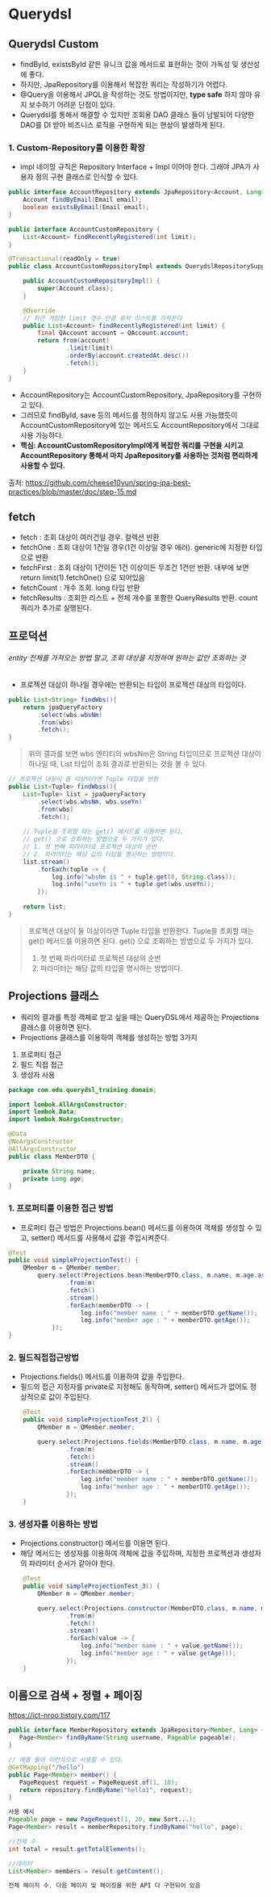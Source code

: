 # Querydsl #


## Querydsl Custom ##
- findById, existsById 같은 유니크 값을 메서드로 표현하는 것이 가독성 및 생산성에 좋다.
- 하지만, JpaRepository를 이용해서 복잡한 쿼리는 작성하기가 어렵다.
- @Query을 이용해서 JPQL을 작성하는 것도 방법이지만, **type safe** 하지 않아 유지 보수하기 어려운 단점이 있다.
- Querydsl를 통해서 해결할 수 있지만 조회용 DAO 클래스 들이 남발되어 다양한 DAO를 DI 받아 비즈니스 로직을 구현하게 되는 현상이 발생하게 된다.

### 1. Custom-Repository를 이용한 확장 ###
- impl 네이밍 규칙은 Repository Interface + Impl 이어야 한다. 그래야 JPA가 사용자 정의 구현 클래스로 인식할 수 있다. 

````java
public interface AccountRepository extends JpaRepository<Account, Long>, AccountCustomRepository {
    Account findByEmail(Email email);
    boolean existsByEmail(Email email);
}

public interface AccountCustomRepository {
    List<Account> findRecentlyRegistered(int limit);
}

@Transactional(readOnly = true)
public class AccountCustomRepositoryImpl extends QuerydslRepositorySupport implements AccountCustomRepository {

    public AccountCustomRepositoryImpl() {
        super(Account.class);
    }

    @Override
    // 최근 가입한 limit 갯수 만큼 유저 리스트를 가져온다
    public List<Account> findRecentlyRegistered(int limit) {
        final QAccount account = QAccount.account;
        return from(account)
                .limit(limit)
                .orderBy(account.createdAt.desc())
                .fetch();
    }
}
````
- AccountRepository는 AccountCustomRepository, JpaRepository를 구현하고 있다.
- 그러므로 findById, save 등의 메서드를 정의하지 않고도 사용 가능했듯이 AccountCustomRepository에 있는 메서드도 AccountRepository에서 그대로 사용 가능하다.
- **핵심: AccountCustomRepositoryImpl에게 복잡한 쿼리를 구현을 시키고 AccountRepository 통해서 마치 JpaRepository를 사용하는 것처럼 편리하게 사용할 수 있다.**

출처: https://github.com/cheese10yun/spring-jpa-best-practices/blob/master/doc/step-15.md

## fetch ##
- fetch : 조회 대상이 여러건일 경우. 컬렉션 반환
- fetchOne : 조회 대상이 1건일 경우(1건 이상일 경우 에러). generic에 지정한 타입으로 반환
- fetchFirst : 조회 대상이 1건이든 1건 이상이든 무조건 1건만 반환. 내부에 보면 return limit(1).fetchOne() 으로 되어있음
- fetchCount : 개수 조회. long 타입 반환
- fetchResults : 조회한 리스트 + 전체 개수를 포함한 QueryResults 반환. count 쿼리가 추가로 실행된다.

## 프로덕션 ##
###### entity 전체를 가져오는 방법 말고, 조회 대상을 지정하여 원하는 값만 조회하는 것 ######
- 프로젝션 대상이 하나일 경우에는 반환되는 타입이 프로젝션 대상의 타입이다.
````java
public List<String> findWbs(){
	return jpaQueryFactory
		.select(wbs.wbsNm)
		.from(wbs)
		.fetch();
}
````
> 위의 결과를 보면 wbs 엔티티의 wbsNm은 String 타입이므로 프로젝션 대상이 하나일 때, List<String> 타입이 조회 결과로 반환되는 것을 볼 수 있다.

````java
// 프로젝션 대상이 둘 이상이라면 Tuple 타입을 반환
public List<Tuple> findWbss(){
	List<Tuple> list = jpaQueryFactory
		.select(wbs.wbsNm, wbs.useYn)
		.from(wbs)
		.fetch();
		
	// Tuple을 조회할 때는 get() 메서드를 이용하면 된다.
	// get() 으로 조회하는 방법으로 두 가지가 있다.
	// 1. 첫 번째 파라미터로 프로젝션 대상의 순번 
	// 2. 파라미터는 해당 값의 타입을 명시하는 방법이다.
	list.stream()
        .forEach(tuple -> {
        	log.info("wbsNm is " + tuple.get(0, String.class));
        	log.info("useYn is " + tuple.get(wbs.useYn));
        });
		
	return list;
}	
````
> 프로젝션 대상이 둘 이상이라면 Tuple 타입을 반환한다. Tuple을 조회할 때는 get() 메서드를 이용하면 된다.
> get() 으로 조회하는 방법으로 두 가지가 있다.
> 1. 첫 번째 파라미터로 프로젝션 대상의 순번 
> 2. 파라미터는 해당 값의 타입을 명시하는 방법이다.

## Projections 클래스 ##
- 쿼리의 결과를 특정 객체로 받고 싶을 때는 QueryDSL에서 제공하는 Projections 클래스를 이용하면 된다.
- Projections 클래스를 이용하여 객체를 생성하는 방법 3가지
1. 프로퍼티 접근
2. 필드 직접 접근
3. 생성자 사용

````java
package com.edu.querydsl_training.domain;

import lombok.AllArgsConstructor;
import lombok.Data;
import lombok.NoArgsConstructor;

@Data
@NoArgsConstructor
@AllArgsConstructor
public class MemberDTO {

    private String name;
    private Long age;
}
````

### 1. 프로퍼티를 이용한 접근 방법 ###
- 프로퍼티 접근 방법은 Projections.bean() 메서드를 이용하여 객체를 생성할 수 있고, setter() 메서드를 사용해서 값을 주입시켜준다.
````java
@Test
public void simpleProjectionTest() {
	QMember m = QMember.member;
        query.select(Projections.bean(MemberDTO.class, m.name, m.age.as("age")))
                .from(m)
                .fetch()
                .stream()
                .forEach(memberDTO -> {
                    log.info("member name : " + memberDTO.getName());
                    log.info("member age : " + memberDTO.getAge());
           	});
}
````

### 2. 필드직접접근방법 ###
- Projections.fields() 메서드를 이용하여 값을 주입한다. 
- 필드의 접근 지정자를 private로 지정해도 동작하며, setter() 메서드가 없어도 정상적으로 값이 주입된다.
````java
    @Test
    public void simpleProjectionTest_2() {
        QMember m = QMember.member;

        query.select(Projections.fields(MemberDTO.class, m.name, m.age))
                .from(m)
                .fetch()
                .stream()
                .forEach(memberDTO -> {
                    log.info("member name : " + memberDTO.getName());
                    log.info("member age : " + memberDTO.getAge());
                });
    }
````
	
### 3. 생성자를 이용하는 방법 ### 
- Projections.constructor() 메서드를 이용면 된다.   
- 해당 메서드는 생성자를 이용하여 객체에 값을 주입하며, 지정한 프로젝션과 생성자의 파라미터 순서가 같아야 한다.
````java
    @Test
    public void simpleProjectionTest_3() {
        QMember m = QMember.member;

        query.select(Projections.constructor(MemberDTO.class, m.name, m.age))
                .from(m)
                .fetch()
                .stream()
                .forEach(value -> {
                    log.info("member name : " + value.getName());
                    log.info("member age : " + value.getAge());
                });
    }
````

## 이름으로 검색 + 정렬 + 페이징 ##
https://ict-nroo.tistory.com/117

````java
public interface MemberRepository extends JpaRepository<Member, Long> {
   Page<Member> findByName(String username, Pageable pageable);
}
````
````java
// 예를 들어 이런식으로 사용할 수 있다.
@GetMapping("/hello")
public Page<Member> member() {
   PageRequest request = PageRequest.of(1, 10);
   return repository.findByName("hello1", request);
}
````
````java
사용 예시
Pageable page = new PageRequest(1, 20, new Sort...);
Page<Member> result = memberRepository.findByName("hello", page);

//전체 수
int total = result.getTotalElements();

//데이터
List<Member> members = result.getContent();

전체 페이지 수, 다음 페이지 및 페이징을 위한 API 다 구현되어 있음
````

